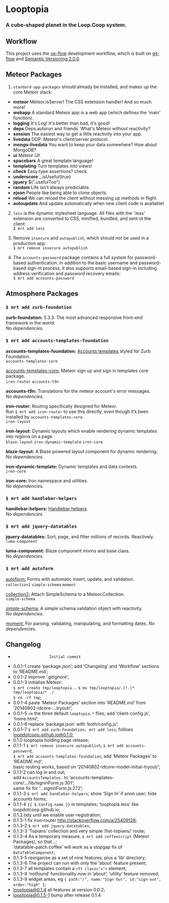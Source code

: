 Looptopia
=========

### A cube-shaped planet in the Loop.Coop system.




Workflow
--------

This project uses the [oe-flow](https://github.com/loopdotcoop/oe-flow) development workflow, which 
is built on [git-flow](https://github.com/nvie/gitflow/wiki) and 
[Semantic Versioning 2.0.0](http://semver.org/).




Meteor Packages
---------------

1. `standard-app-packages` should already be installed, and makes up the core Meteor stack:
  - __meteor__          Meteor.isServer! The CSS extension handler! And so much more!
  - __webapp__          A standard Meteor app is a web app (which defines the 'main' function).
  - __logging__         It's Log! It's better than bad, it's good!
  - __deps__            Deps.autorun and friends. What's Meteor without reactivity?
  - __session__         The easiest way to get a little reactivity into your app.
  - __livedata__        DDP: Meteor's client/server protocol.
  - __mongo-livedata__  You want to keep your data somewhere? How about MongoDB?
  - __ui__              Meteor UI!
  - __spacebars__       A great template language!
  - __templating__      Turn templates into views!
  - __check__           Easy type assertions? check.
  - __underscore__      _.isUseful(true)
  - __jquery__          $(".usefulToo")
  - __random__          Life isn't always predictable.
  - __ejson__           People like being able to clone objects.
  - __reload__          We can reload the client without messing up methods in flight.
  - __autoupdate__      And update automatically when new client code is available!

2. `less` is the dynamic stylesheet language. All files with the ‘.less’ extension are converted to 
CSS, minified, bundled, and sent ot the client:  
`$ mrt add less`

3. Remove `insecure` and `autopublish`, which should not be used in a production app:  
`$ mrt remove insecure autopublish`

4. The `accounts-password` package contains a full system for password-based authentication. In 
addition to the basic username and password-based sign-in process, it also supports email-based 
sign-in including address verification and password recovery emails:  
`$ mrt add accounts-password`




Atmosphere Packages
-------------------

### `$ mrt add zurb-foundation`  

__zurb-foundation:__ 5.3.3: The most advanced responsive front-end framework in the world.  
_No dependencies._


### `$ mrt add accounts-templates-foundation`  

__accounts-templates-foundation:__ [Accounts templates](https://github.com/splendido/accounts-templates-foundation/) styled for Zurb Foundation.  
`accounts-templates-core`

[accounts-templates-core:](https://github.com/splendido/accounts-templates-core) Meteor sign up and sign in templates core package.  
`iron-router`
`accounts-t9n`  

__accounts-t9n:__ Translations for the meteor account's error messages.  
_No dependencies._

__iron-router:__ Routing specifically designed for Meteor.  
Run `$ mrt add iron-router` to use this directly, even though it’s been installed by `accounts-templates-core`.  
`iron-layout`

__iron-layout:__ Dynamic layouts which enable rendering dynamic templates into regions on a page.  
`blaze-layout`
`iron-dynamic-template`
`iron-core`

__blaze-layout:__ A Blaze powered layout component for dynamic rendering.  
_No dependencies._

__iron-dynamic-template:__ Dynamic templates and data contexts.  
`iron-core`

__iron-core:__ Iron namespace and utilities.  
_No dependencies._


### `$ mrt add handlebar-helpers`  

__handlebar-helpers:__ [Handlebar helpers](https://github.com/raix/Meteor-handlebar-helpers).  
_No dependencies._


### `$ mrt add jquery-datatables`  

__jquery-datatables:__ Sort, page, and filter millions of records. Reactively.  
`luma-component`

__luma-component:__ Blaze component mixins and base class.  
_No dependencies._


### `$ mrt add autoform`  

[autoform:](https://github.com/aldeed/meteor-autoform/) Forms with automatic insert, update, and validation.  
`collection2`
`simple-schema`
`moment`
 
[collection2:](https://github.com/aldeed/meteor-collection2) Attach SimpleSchema to a Meteor.Collection.  
`simple-schema`

[simple-schema:](https://github.com/aldeed/meteor-simple-schema) A simple schema validation object with reactivity.  
_No dependencies._

[moment:](https://github.com/acreeger/meteor-moment.git) For parsing, validating, manipulating, and formatting dates.
_No dependencies._




Changelog
---------

+                     Initial commit
+ 0.0.1-1             create ‘package.json’; add ‘Changelog’ and ‘Workflow’ sections to ‘README.md’; 
+ 0.0.1-2             improve ‘.gitignore’; 
+ 0.0.1-3             initialise Meteor:  
                      `$ mrt create tmp/looptopia` … `$ mv tmp/looptopia/.[!.]* tmp/looptopia/* ./`  
                      `$ rm -rf tmp`; 
+ 0.0.1-4             paste ‘Meteor Packages’ section into ‘README.md’ from ‘20140802-ldcore-…tryout/’; 
+ 0.0.1-5             `rm` the three default `looptopia.*` files;  add ‘client-config.js’, ‘home.html’; 
+ 0.0.1-6             replace ‘package.json’ with ‘both/config.js’; 
+ 0.0.1-7             `$ mrt add zurb-foundation; mrt add less`; follows loopdotcoop.github.io@0.1.0; 
+ 0.1.0               looptopia holding page release; 
+ 0.1.1-1             `$ mrt remove insecure autopublish`; `$ mrt add accounts-password`;  
                      `$ mrt add accounts-templates-foundation`; add ‘Meteor Packages’ to ‘README.md’;  
                      basic routing works, based on ‘20140802-ldcore-model-initial-tryout/’; 
+ 0.1.1-2             can log in and out;  
                      add `AccountsTemplates.` to ‘accounts-templates-core/…/lib/signinForm.js:301’;  
                      same fix for ‘…signinForm.js:272’; 
+ 0.1.1-3             `$ mrt add handlebar-helpers`; show ‘Sign In’ if anon user; hide accounts forms; 
+ 0.1.1-4             `{{ $.Config.name }}` in templates; ‘looptopia.less’ like loopdotcoop.github.io; 
+ 0.1.2               tidy until we enable user-registration; 
+ 0.1.3-1             fix iron-router http://stackoverflow.com/a/25409128; 
+ 0.1.3-2             `$ mrt add jquery-datatables`; 
+ 0.1.3-3             ‘Topians’ collection and very simple ‘/list-topians/’ route; 
+ 0.1.3-4             As a temporary measure, `$ mrt add coffeescript` (Meteor Packages), so that...;  
                      ‘datatable-patch.coffee’ will work as a stopgap fix of `DataTableComponent`; 
+ 0.1.3-5             reorganise as a set of nine features, plus a ‘lib’ directory; 
+ 0.1.3-6             The project can run with only the ‘about’ feature present; 
+ 0.1.3-7             all templates contain a `<tt class="x">` element; 
+ 0.1.3-8             ‘notfound’ functionality now in ‘about’; ‘utility’ feature removed; 
+ 0.1.3-9             widget areas, eg `{ path:"/", name:"Sign Out", id:"sign-out", order:"high" }`; 
+ looptopia@0.1.4     all features at version 0.0.2; 
+ looptopia@0.1.5-1   bump after release 0.1.4


